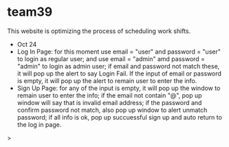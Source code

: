 # team39
This website is optimizing the process of scheduling work shifts.

<ul>
	<li>Oct 24</li>
	<li>Log In Page:
for this moment use email = "user" and password = "user" to login as regular user;
and use email = "admin" amd password = "admin" to login as admin user; if email and password not match these, it will pop up the alert to say Login Fail. If the input of email or password is empty, it will pop up the alert to remain user to enter the info.</li>
<li>Sign Up Page:
for any of the input is empty, it will pop up the window to remain user to enter the info; if the email not contain "@", pop up window will say that is invalid email address; if the password and confirm password not match, also pop up window to alert unmatch password; if all info is ok, pop up succuessful sign up and auto return to the log in page.</li>

</ul>>